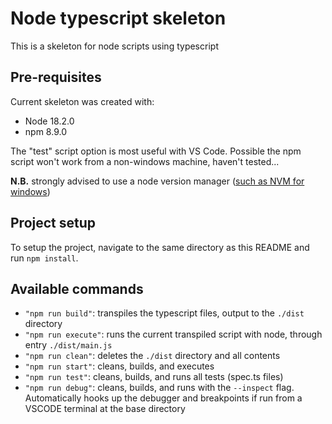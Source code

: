 # Node typescript skeleton

This is a skeleton for node scripts using typescript

## Pre-requisites

Current skeleton was created with:

* Node 18.2.0
* npm 8.9.0

The "test" script option is most useful with VS Code. Possible the npm script won't work from a non-windows machine, haven't tested...

**N.B.** strongly advised to use a node version manager ([such as NVM for windows](https://github.com/coreybutler/nvm-windows))

## Project setup

To setup the project, navigate to the same directory as this README and run `npm install`.

## Available commands
* `"npm run build"`: transpiles the typescript files, output to the `./dist` directory
* `"npm run execute"`: runs the current transpiled script with node, through entry `./dist/main.js`
* `"npm run clean"`: deletes the `./dist` directory and all contents
* `"npm run start"`: cleans, builds, and executes
* `"npm run test"`: cleans, builds, and runs all tests (spec.ts files)
* `"npm run debug"`: cleans, builds, and runs with the `--inspect` flag. Automatically hooks up the debugger and breakpoints if run from a VSCODE terminal at the base directory


